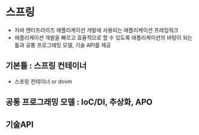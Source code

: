 # 스프링
- 자바 엔터프라이즈 애플리케이션 개발에 사용되는 애플리케이션 프레임워크
- 애플리케이션 개발을 빠르고 효율적으로 할 수 있도록 애플리케이션의 바탕이 되는 틀과 공통 프로그래밍 모델, 기술 API를 제공

## 기본틀 : 스프링 컨테이너
* 스프링 컨테이너 or  dovm
## 공통 프로그래밍 모델 : IoC/DI, 추상화, APO
## 기술API
<!--stackedit_data:
eyJoaXN0b3J5IjpbLTE0ODA3NzQzMDRdfQ==
-->